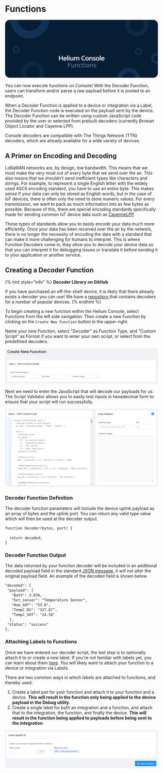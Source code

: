 # Functions

![](../.gitbook/assets/functions.png)

You can now execute functions on Console! With the Decoder Function, users can transform and/or parse a raw payload before it is posted to an endpoint. 

When a Decoder Function is applied to a device or integration via a Label, the Decoder Function code is executed on the payload sent by the device. The Decoder Function can be written using custom JavaScript code provided by the user or selected from prebuilt decoders \(currently Browan Object Locator and Cayenne LPP\).

Console decoders are compatible with The Things Network \(TTN\) decoders, which are already available for a wide variety of devices.

## A Primer on Encoding and Decoding

LoRaWAN networks are, by design, low bandwidth. This means that we must make the very most out of every byte that we send over the air. This also means that we shouldn't send inefficient types like characters and strings. For example, to represent a single English letter with the widely used ASCII encoding standard, you have to use an entire byte. This makes sense if your data can only be stored as English words, but in the case of IoT devices, there is often only the need to store numeric values.  For every transmission, we want to pack as much information into as few bytes as possible. Because of this, there are special encoding standards specifically made for sending common IoT device data such as [CayenneLPP](https://developers.mydevices.com/cayenne/docs/lora/#lora-cayenne-low-power-payload). 

These types of standards allow you to easily encode your data much more efficiently. Once your data has been received over the air by the network, there is no longer the necessity of encoding the data with a standard that can make it more challenging for humans to interpret. This is where Function Decoders come in, they allow you to decode your device data so that you can interpret it for debugging issues or translate it before sending it to your application or another service.

## Creating a Decoder Function

{% hint style="info" %}
**Decoder Library on GitHub**

If you have purchased an off-the-shelf device, it is likely that there already exists a decoder you can use! We have a [repository ](https://github.com/helium/console-decoders)that contains decoders for a number of popular devices.
{% endhint %}

To begin creating a new function within the Helium Console, select Functions from the left side navigation. Then create a new Function by clicking on the `Create New Function` button in the upper-right.

Name your new Function, select "Decoder" as Function Type, and "Custom Script" as Format if you want to enter your own script, or select from the predefined decoders.

![](../.gitbook/assets/functions-console-create-new.png)

Next we need to enter the JavaScript that will decode our payloads for us. The Script Validator allows you to easily test inputs in hexadecimal form to ensure that your script will run successfully.

![](../.gitbook/assets/functions-console-enter-script.png)

### Decoder Function Definition

The decoder function parameters  will include the device uplink payload as an array of bytes and the uplink port. You can return any valid type value which will then be used at the decoder output. 

```text
function Decoder(bytes, port) { 

  return decoded; 
}
```

### Decoder Function Output

The data returned by your function decoder will be included in an additional decoded.payload field in the standard [JSON message](https://developer.helium.com/console/integrations/json-schema#uplink-receiving-data-from-a-device), it will not alter the original payload field.  An example of the decoded field is shown below.

```text
"decoded": {
 "payload": {
   "BatV": 3.039,
   "Ext_sensor": "Temperature Sensor",
   "Hum_SHT": "53.8",
   "TempC_DS": "327.67",
   "TempC_SHT": "24.58"
  },
 "status": "success"
},
```

### Attaching Labels to Functions

Once we have entered our decoder script, the last step is to optionally attach it to or create a new label. If you're not familiar with labels yet, you can learn about them [here](labels.md). You will likely want to attach your function to a device or integration via Labels. 

There are two common ways in which labels are attached to functions, and thereby used:

1. Create a label just for your function and attach it to your function and a device. **This will result in the function only being applied to the device payload in the Debug utility**. 
2. Create a single label for both an integration and a function, and attach that to the integration, the function, and finally the device. **This will result in the function being applied to payloads before being sent to the integration**. 

![](../.gitbook/assets/functions-console-labels-save.png)

